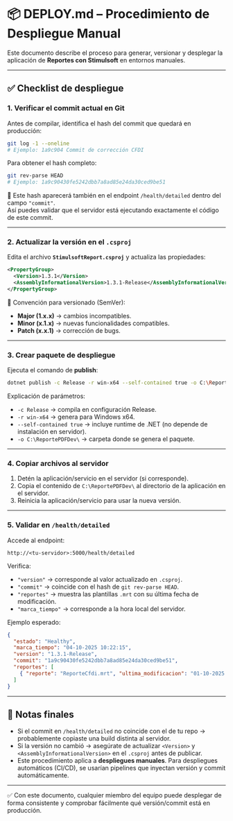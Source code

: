 # 📦 DEPLOY.md – Procedimiento de Despliegue Manual

Este documento describe el proceso para generar, versionar y desplegar la aplicación de **Reportes con Stimulsoft** en entornos manuales.

---

## ✅ Checklist de despliegue

### 1. Verificar el commit actual en Git
Antes de compilar, identifica el hash del commit que quedará en producción:

```bash
git log -1 --oneline
# Ejemplo: 1a9c904 Commit de corrección CFDI
```

Para obtener el hash completo:

```bash
git rev-parse HEAD
# Ejemplo: 1a9c90430fe5242dbb7a8ad85e24da30ced9be51
```

📌 Este hash aparecerá también en el endpoint `/health/detailed` dentro del campo `"commit"`.  
Así puedes validar que el servidor está ejecutando exactamente el código de este commit.

---

### 2. Actualizar la versión en el `.csproj`

Edita el archivo **`StimulsoftReport.csproj`** y actualiza las propiedades:

```xml
<PropertyGroup>
  <Version>1.3.1</Version>
  <AssemblyInformationalVersion>1.3.1-Release</AssemblyInformationalVersion>
</PropertyGroup>
```

📌 Convención para versionado (SemVer):
- **Major (1.x.x)** → cambios incompatibles.  
- **Minor (x.1.x)** → nuevas funcionalidades compatibles.  
- **Patch (x.x.1)** → corrección de bugs.  

---

### 3. Crear paquete de despliegue

Ejecuta el comando de **publish**:

```bash
dotnet publish -c Release -r win-x64 --self-contained true -o C:\ReportePDFDev\
```

Explicación de parámetros:
- `-c Release` → compila en configuración Release.  
- `-r win-x64` → genera para Windows x64.  
- `--self-contained true` → incluye runtime de .NET (no depende de instalación en servidor).  
- `-o C:\ReportePDFDev\` → carpeta donde se genera el paquete.  

---

### 4. Copiar archivos al servidor

1. Detén la aplicación/servicio en el servidor (si corresponde).  
2. Copia el contenido de `C:\ReportePDFDev\` al directorio de la aplicación en el servidor.  
3. Reinicia la aplicación/servicio para usar la nueva versión.

---

### 5. Validar en `/health/detailed`

Accede al endpoint:

```
http://<tu-servidor>:5000/health/detailed
```

Verifica:
- `"version"` → corresponde al valor actualizado en `.csproj`.  
- `"commit"` → coincide con el hash de `git rev-parse HEAD`.  
- `"reportes"` → muestra las plantillas `.mrt` con su última fecha de modificación.  
- `"marca_tiempo"` → corresponde a la hora local del servidor.  

Ejemplo esperado:

```json
{
  "estado": "Healthy",
  "marca_tiempo": "04-10-2025 10:22:15",
  "version": "1.3.1-Release",
  "commit": "1a9c90430fe5242dbb7a8ad85e24da30ced9be51",
  "reportes": [
    { "reporte": "ReporteCfdi.mrt", "ultima_modificacion": "01-10-2025 11:06" }
  ]
}
```

---

## 📌 Notas finales

- Si el commit en `/health/detailed` no coincide con el de tu repo → probablemente copiaste una build distinta al servidor.  
- Si la versión no cambió → asegúrate de actualizar `<Version>` y `<AssemblyInformationalVersion>` en el `.csproj` antes de publicar.  
- Este procedimiento aplica a **despliegues manuales**. Para despliegues automáticos (CI/CD), se usarían pipelines que inyectan versión y commit automáticamente.

---

✅ Con este documento, cualquier miembro del equipo puede desplegar de forma consistente y comprobar fácilmente qué versión/commit está en producción.
